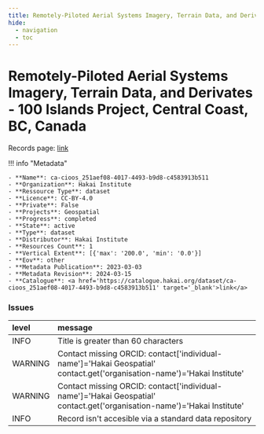 ```yaml
---
title: Remotely-Piloted Aerial Systems Imagery, Terrain Data, and Derivates - 100 Islands Project, Central Coast, BC, Canada
hide:
  - navigation
  - toc
---
```


# Remotely-Piloted Aerial Systems Imagery, Terrain Data, and Derivates - 100 Islands Project, Central Coast, BC, Canada

Records page: <a href='https://catalogue.hakai.org/dataset/ca-cioos_251aef08-4017-4493-b9d8-c4583913b511' target='_blank'>link</a>

<div id='map'></div>

!!! info "Metadata"
    
    - **Name**: ca-cioos_251aef08-4017-4493-b9d8-c4583913b511 
    - **Organization**: Hakai Institute 
    - **Ressource Type**: dataset 
    - **Licence**: CC-BY-4.0 
    - **Private**: False 
    - **Projects**: Geospatial 
    - **Progress**: completed 
    - **State**: active 
    - **Type**: dataset 
    - **Distributor**: Hakai Institute 
    - **Resources Count**: 1 
    - **Vertical Extent**: [{'max': '200.0', 'min': '0.0'}] 
    - **Eov**: other 
    - **Metadata Publication**: 2023-03-03 
    - **Metadata Revision**: 2024-03-15 
    - **Catalogue**: <a href='https://catalogue.hakai.org/dataset/ca-cioos_251aef08-4017-4493-b9d8-c4583913b511' target='_blank'>link</a> 

### Issues

| level   | message                                                                                                                 |
|:--------|:------------------------------------------------------------------------------------------------------------------------|
| INFO    | Title is greater than 60 characters                                                                                     |
| WARNING | Contact missing ORCID: contact['individual-name']='Hakai Geospatial' contact.get('organisation-name')='Hakai Institute' |
| WARNING | Contact missing ORCID: contact['individual-name']='Hakai Geospatial' contact.get('organisation-name')='Hakai Institute' |
| INFO    | Record isn't accesible via a standard data repository                                                                   |

<script>
   document.addEventListener("DOMContentLoaded", function() {
    var map = L.map('map').setView([51.505, -125.09], 5);
    L.tileLayer('https://tile.openstreetmap.org/{z}/{x}/{y}.png', {
        maxZoom: 19,
        attribution: '&copy; <a href="http://www.openstreetmap.org/copyright">OpenStreetMap</a>'
    }).addTo(map);
    var geojsonFeature = {
        "type": "Feature",
        "properties": {
            "name" : "Remotely-Piloted Aerial Systems Imagery, Terrain Data, and Derivates - 100 Islands Project, Central Coast, BC, Canada"
        },
        "geometry": {'type': 'Polygon', 'coordinates': [[[-128.7, 51.38], [-127.5, 51.38], [-127.5, 52.23], [-128.7, 52.23], [-128.7, 51.38]]]}
    }
    L.geoJSON(geojsonFeature).addTo(map);
   })
</script>
